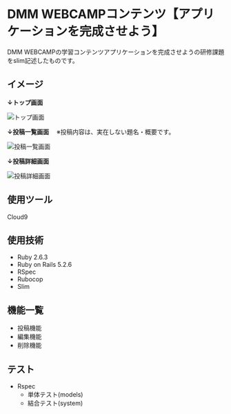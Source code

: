 # DMM WEBCAMPコンテンツ【アプリケーションを完成させよう】
DMM WEBCAMPの学習コンテンツアプリケーションを完成させようの研修課題をslim記述したものです。

## イメージ
**↓トップ画面**

![トップ画面](https://user-images.githubusercontent.com/86041660/147848359-40453144-5934-4c00-b852-886dc5c4ee00.png)

**↓投稿一覧画面**
　※投稿内容は、実在しない題名・概要です。

![投稿一覧画面](https://user-images.githubusercontent.com/86041660/147848357-402ec456-a52f-46af-a7c5-5c5d22dc6ced.png)

**↓投稿詳細画面**

![投稿詳細画面](https://user-images.githubusercontent.com/86041660/147848356-9d7e2957-d164-4cae-b6e7-1ac50f3e1110.png)

## 使用ツール
Cloud9

## 使用技術
- Ruby 2.6.3
- Ruby on Rails 5.2.6
- RSpec
- Rubocop
- Slim

## 機能一覧
- 投稿機能
- 編集機能
- 削除機能

## テスト
- Rspec
  - 単体テスト(models)
  - 結合テスト(system)